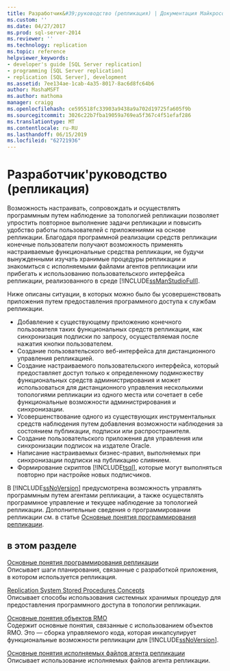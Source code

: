 ```yaml
---
title: Разработчик&#39;руководство (репликация) | Документация Майкрософт
ms.custom: ''
ms.date: 04/27/2017
ms.prod: sql-server-2014
ms.reviewer: ''
ms.technology: replication
ms.topic: reference
helpviewer_keywords:
- developer's guide [SQL Server replication]
- programming [SQL Server replication]
- replication [SQL Server], development
ms.assetid: 7ee134ae-1cab-4a35-8017-8ac6d8fc64b6
author: MashaMSFT
ms.author: mathoma
manager: craigg
ms.openlocfilehash: ce595518fc33903a9438a9a702d19725fa605f9b
ms.sourcegitcommit: 3026c22b7fba19059a769ea5f367c4f51efaf286
ms.translationtype: MT
ms.contentlocale: ru-RU
ms.lasthandoff: 06/15/2019
ms.locfileid: "62721936"
---
```

# <a name="developer39s-guide-replication"></a>Разработчик&#39;руководство (репликация)
  Возможность настраивать, сопровождать и осуществлять программным путем наблюдение за топологией репликации позволяет упростить повторное выполнение задачи репликации и повысить удобство работы пользователей с приложениями на основе репликации. Благодаря программной реализации средств репликации конечные пользователи получают возможность применять настраиваемые функциональные средства репликации, не будучи вынужденными изучать хранимые процедуры репликации и знакомиться с исполняемыми файлами агентов репликации или прибегать к использованию пользовательского интерфейса репликации, реализованного в среде [!INCLUDE[ssManStudioFull](../../../includes/ssmanstudiofull-md.md)].  
  
 Ниже описаны ситуации, в которых можно было бы усовершенствовать приложения путем предоставления программного доступа к службам репликации.  
  
-   Добавление к существующему приложению конечного пользователя таких функциональных средств репликации, как синхронизация подписки по запросу, осуществляемая после нажатия кнопки пользователем.   
-   Создание пользовательского веб-интерфейса для дистанционного управления репликацией.    
-   Создание настраиваемого пользовательского интерфейса, который предоставляет доступ только к определенному подмножеству функциональных средств администрирования и может использоваться для дистанционного управления несколькими топологиями репликации из одного места или сочетает в себе функциональные возможности администрирования и синхронизации.    
-   Усовершенствование одного из существующих инструментальных средств наблюдения путем добавления возможности наблюдения за состоянием публикации, подписки или распространителя.    
-   Создание пользовательского приложения для управления или синхронизации подписок на издателе Oracle.    
-   Написание настраиваемых бизнес-правил, выполняемых при синхронизации подписки на публикацию слиянием.    
-   Формирование скриптов [!INCLUDE[tsql](../../../includes/tsql-md.md)], которые могут выполняться повторно при настройке новых подписчиков.  
  
 В [!INCLUDE[ssNoVersion](../../../includes/ssnoversion-md.md)] предусмотрена возможность управлять программным путем агентами репликации, а также осуществлять программное управление и текущее наблюдение за топологией репликации. Дополнительные сведения о программировании репликации см. в статье [Основные понятия программирования репликации](replication-programming-concepts.md).  
  
## <a name="in-this-section"></a>в этом разделе  
 [Основные понятия программирования репликации](replication-programming-concepts.md)  
 Описывает шаги планирования, связанные с разработкой приложения, в котором используется репликация.  
  
 [Replication System Stored Procedures Concepts](replication-system-stored-procedures-concepts.md)  
 Описывает способы использования системных хранимых процедур для предоставления программного доступа в топологии репликации.  
  
 [Основные понятия объектов RMO](replication-management-objects-concepts.md)  
 Содержит основные понятия, связанные с использованием объектов RMO. Это — сборка управляемого кода, которая инкапсулирует функциональные возможности репликации для [!INCLUDE[ssNoVersion](../../../includes/ssnoversion-md.md)].  
  
 [Основные понятия исполняемых файлов агента репликации](replication-agent-executables-concepts.md)  
 Описывает использование исполняемых файлов агента репликации.  

  
  
